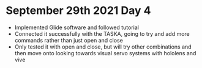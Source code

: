 # September 29th 2021 Day 4
- Implemented Glide software and followed tutorial
- Connected it successfully with the TASKA, going to try and add more commands rather than just open and close
- Only tested it with open and close, but will try other combinations and then move onto looking towards visual servo systems with hololens and vive
